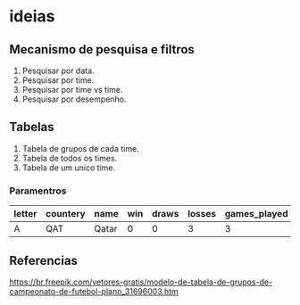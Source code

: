 # ideias
## Mecanismo de pesquisa e filtros
1. Pesquisar por data.
2. Pesquisar por time.
3. Pesquisar por time vs time.
4. Pesquisar por desempenho.

## Tabelas
1. Tabela de grupos de cada time.
2. Tabela de todos os times.
3. Tabela de um unico time.

### Paramentros

| letter | countery | name | win | draws | losses | games_played | gols |
| ----- | ----- | ----- | ----- | ----- | ----- | ----- | ----- |
| A | QAT | Qatar | 0 | 0 | 3 | 3 | 1 |

## Referencias
https://br.freepik.com/vetores-gratis/modelo-de-tabela-de-grupos-de-campeonato-de-futebol-plano_31696003.htm